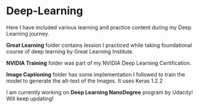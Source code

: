 # Deep-Learning

Here I have included various learning and practice content during my Deep Learning journey.

**Great Learning** folder contains lession I practiced while taking foundational course of deep learning by Great Learning Institute.

**NVIDIA Training** folder was part of my NVIDIA Deep Learning Certification.

**Image Captioning** folder has some implementation I followed to train the model to generate the alt-text of the Images. It uses Keras 1.2.2

I am currently working on **Deep Learning NanoDegree** program by Udacity! Will keep updating!
